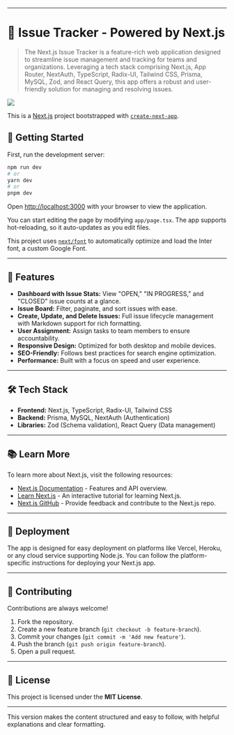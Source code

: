 

---

# 🚀 Issue Tracker - Powered by Next.js


> The Next.js Issue Tracker is a feature-rich web application designed to streamline issue management and tracking for teams and organizations. Leveraging a tech stack comprising Next.js, App Router, NextAuth, TypeScript, Radix-UI, Tailwind CSS, Prisma, MySQL, Zod, and React Query, this app offers a robust and user-friendly solution for managing and resolving issues.

<img src="/app-screens.png">

This is a [Next.js](https://nextjs.org/) project bootstrapped with [`create-next-app`](https://github.com/vercel/next.js/tree/canary/packages/create-next-app).

## 🔧 Getting Started

First, run the development server:

```bash
npm run dev
# or
yarn dev
# or
pnpm dev
```

Open [http://localhost:3000](http://localhost:3000) with your browser to view the application.

You can start editing the page by modifying `app/page.tsx`. The app supports hot-reloading, so it auto-updates as you edit files.

This project uses [`next/font`](https://nextjs.org/docs/basic-features/font-optimization) to automatically optimize and load the Inter font, a custom Google Font.

---

## 🌟 Features

- **Dashboard with Issue Stats:** View "OPEN," "IN PROGRESS," and "CLOSED" issue counts at a glance.
- **Issue Board:** Filter, paginate, and sort issues with ease.
- **Create, Update, and Delete Issues:** Full issue lifecycle management with Markdown support for rich formatting.
- **User Assignment:** Assign tasks to team members to ensure accountability.
- **Responsive Design:** Optimized for both desktop and mobile devices.
- **SEO-Friendly:** Follows best practices for search engine optimization.
- **Performance:** Built with a focus on speed and user experience.

---

## 🛠 Tech Stack

- **Frontend:** Next.js, TypeScript, Radix-UI, Tailwind CSS
- **Backend:** Prisma, MySQL, NextAuth (Authentication)
- **Libraries:** Zod (Schema validation), React Query (Data management)

---

## 📚 Learn More

To learn more about Next.js, visit the following resources:

- [Next.js Documentation](https://nextjs.org/docs) - Features and API overview.
- [Learn Next.js](https://nextjs.org/learn) - An interactive tutorial for learning Next.js.
- [Next.js GitHub](https://github.com/vercel/next.js) - Provide feedback and contribute to the Next.js repo.

---

## 🚀 Deployment

The app is designed for easy deployment on platforms like Vercel, Heroku, or any cloud service supporting Node.js. You can follow the platform-specific instructions for deploying your Next.js app.

---

## 🤝 Contributing

Contributions are always welcome!  
1. Fork the repository.  
2. Create a new feature branch (`git checkout -b feature-branch`).  
3. Commit your changes (`git commit -m 'Add new feature'`).  
4. Push the branch (`git push origin feature-branch`).  
5. Open a pull request.

---

## 📄 License

This project is licensed under the **MIT License**.

---

This version makes the content structured and easy to follow, with helpful explanations and clear formatting.
